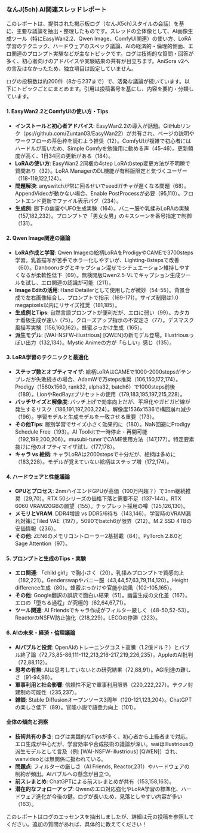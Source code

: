 ### なんJ(5ch) AI関連スレッドレポート

このレポートは、提供された掲示板ログ（なんJ(5ch)スタイルの会話）を基に、主要な議論を抽出・整理したものです。スレッドの全体像として、AI画像生成ツール（特にEasyWan2.2、Qwen Image、ComfyUI関連）の使い方、LoRA学習のテクニック、ハードウェアのスペック議論、AIの経済的・倫理的側面、エロ関連のプロンプト実験などが主なトピックです。ログは技術的な質問・回答が多く、初心者向けのアドバイスや実験結果の共有が目立ちます。AniSora v2への言及はなかったため、独立項目は設定していません。

ログの投稿数は約200件（8から237まで）で、活発な議論が続いています。以下にトピックごとにまとめます。引用は投稿番号を基にし、内容を要約・分類しています。

#### 1. EasyWan2.2とComfyUIの使い方・Tips
- **インストールと初心者アドバイス**: EasyWan2.2の導入が話題。GitHubリンク（ps://github.com/Zuntan03/EasyWan22）が共有され、ページの説明やワークフローの茶色枠を読むよう推奨（12）。ComfyUIが複雑で初心者にはハードルが高いため、Simple Comfyを勉強用に勧める声（45-46）。更新頻度が高く、1日34回の更新がある（184）。
- **LoRAの使い方**: EasyWan2.2同梱の4step LoRAのstep変更方法が不明瞭で質問あり（32）。LoRA ManagerのDL機能が有料版限定と気づくユーザー（118-119,122,124）。
- **問題解決**: anyswitchが常に回るせいでseedガチャが遅くなる問題（68）。AppendVideoが動かない場合、Enable PostProcessが必要（95,110）。フロントエンド更新でファイル表示バグ（234）。
- **生成例**: 廊下の幽霊やUFO生成実験（164）。バニー服や乳揉みLoRAの実験（157,182,232）。プロンプトで「男女女男」のキスシーンを番号指定で制御（131）。

#### 2. Qwen Image関連の議論
- **LoRA作成と学習**: Qwen Imageの絵柄LoRAをProdigyやCAMEで3700steps学習。乳首描写が苦手でホラー化しやすいが、Lighting-8stepsで改善（60）。Danbooruタグとキャプション混ぜでシチュエーション維持しやすくなるが柔軟性低下（69）。無検閲版Qwen2.5-VLでキャプション生成ツールを試し、エロ関連の認識が可能（211）。
- **Image Editの活用**: Hand Detailerとして使用したが微妙（54-55）。背景合成で左右画像結合し、プロンプトで指示（169-171）。サイズ制限は1.0 megapixels以内にリサイズ推奨（181,185）。
- **生成例とTips**: 自然言語プロンプトが便利だが、エロに弱い（99）。カタカナ看板生成が速い（75）。クローズアップ指示の不安定さ（77）。デスマスク風描写実験（156,160,162）。蜂蜜ぶっかけ生成（165）。
- **派生モデル**: [WAI-NSFW-illustrious] [QWEN]の新モデル登場。Illustriousっぽい出力（132,134）。Mystic Animeの方が「らしい」感じ（135）。

#### 3. LoRA学習のテクニックと最適化
- **ステップ数とオプティマイザ**: 絵柄LoRAはCAMEで1000-2000stepsがテンプレだが失敗続きの場合、AdamWで万steps推奨（106,150,172,174）。Prodigy（1560x1560, rank32, alpha32, batch6）で1000steps前後（189）。LionやRedRayzプリセットの使用（179,183,195,197,215,228）。
- **バッチサイズと解像度**: バッチ上げで効率向上だが、平坦化やガビガビ線が発生するリスク（186,191,197,203,224）。解像度1536x1536で構図崩れ減少（196）。学習モデルと生成モデルを一致させる重要（173）。
- **その他Tips**: 層別学習でサイズ小さく効果的に（180）。NaN回避にProdigy Schedule Free（193）。AI Toolkitで一時停止・再開可能（192,199,200,206）。musubi-tunerでCAME使用方法（147,177）。特定要素抜けに他のオプティマイザ試し（177,178）。
- **キャラ vs 絵柄**: キャラLoRAは2000stepsで十分だが、絵柄は多めに（183,228）。モデルが覚えていない絵柄はステップ増（172,174）。

#### 4. ハードウェアと性能議論
- **GPUとプロセス**: 2nmハイエンドGPUが高価（100万円超？）で3nm継続推奨（29,70）。RTX 50シリーズの価格下落と需要不足（137-144）。RTX 6060 VRAM20GBの願望（155）。チップレット採用の噂（125,126,130）。
- **メモリとVRAM**: DDR4増設 vs DDR5/6待ち（143,146）。学習時のVRAM漏れ対策にTiled VAE（197）。5090でbatch6が限界（212）。M.2 SSD 4TBの安価情報（236）。
- **その他**: ZEN6のメモリコントローラー2基搭載（84）。PyTorch 2.8.0とSage Attention（97）。

#### 5. プロンプトと生成のTips・実験
- **エロ関連**: 「child girl」で胸小さく（20）。乳揉みプロンプトで質感向上（182,221）。Genderswapやバニー服（43,44,57,63,79,114,120）。Height difference生成（80）。蜂蜜ぶっかけや官能小説風（102-105,165）。
- **その他**: Google翻訳の誤訳で面白い結果（51）。幽霊生成の文化差（167）。エロの「堕ちる過程」が究極的（62,64,67,71）。
- **ツール関連**: AI Friendsでキャラ作成がフィルター厳しく（48-50,52-53）。ReactorのNSFW防止強化（218,229）。LECOの停滞（223）。

#### 6. AIの未来・経済・倫理議論
- **AIバブルと投資**: OpenAIのトレーニングコスト高騰（1.2億ドル？）とバブル終了論（72,73,85-86,111-112,213,216-217,219,226,235）。AppleのAI批判（72,88,112）。
- **思考の有無**: AIは思考していないとの研究結果（72,88,91）。AGI到達の難しさ（91-94,96）。
- **軍事利用と社会影響**: 信頼性不足で軍事利用限界（220,222,227）。テクノ封建制の可能性（235,237）。
- **雑談**: Stable Diffusionオープンソース3周年（120-121,123,204）。ChatGPTの楽しさ低下（89）。官能小説で語彙力向上（101）。

#### 全体の傾向と洞察
- **技術共有の多さ**: ログは実践的なTipsが多く、初心者から上級者まで対応。エロ生成が中心だが、学習効率や合成技術の議論が深い。waiはIllustriousの派生モデルとして言及（例: [WAI-NSFW-illustrious] [QWEN]）され、wanvideoとは無関係に扱われている。
- **問題点**: フィルターの厳しさ（AI Friends, Reactor,231）やハードウェアの制約が頻出。AIバブルへの懸念が目立つ。
- **前スレまとめ**: ChatGPTによる前スレまとめが共有（153,158,163）。
- **潜在的なフォローアップ**: Qwenのエロ対応強化やLoRA学習の標準化、ハードウェア進化が今後の鍵。ログが長いため、見落としやすい内容が多い（163）。

このレポートはログのエッセンスを抽出しましたが、詳細は元の投稿を参照してください。追加の質問があれば、具体的に教えてください！